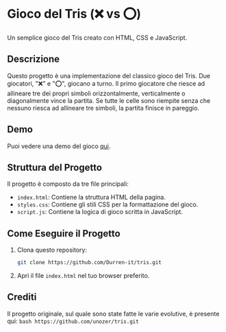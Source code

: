 # Gioco del Tris (❌ vs ⭕️)

Un semplice gioco del Tris creato con HTML, CSS e JavaScript.

## Descrizione

Questo progetto è una implementazione del classico gioco del Tris. Due giocatori, "❌" e "⭕️", giocano a turno. Il primo giocatore che riesce ad allineare tre dei propri simboli orizzontalmente, verticalmente o diagonalmente vince la partita. Se tutte le celle sono riempite senza che nessuno riesca ad allineare tre simboli, la partita finisce in pareggio.

## Demo

Puoi vedere una demo del gioco [qui](https://6811cfe7263ec518f7583606--magical-pony-380371.netlify.app/).

## Struttura del Progetto

Il progetto è composto da tre file principali:
- `index.html`: Contiene la struttura HTML della pagina.
- `styles.css`: Contiene gli stili CSS per la formattazione del gioco.
- `script.js`: Contiene la logica di gioco scritta in JavaScript.

## Come Eseguire il Progetto

1. Clona questo repository:
    ```bash
    git clone https://github.com/Durren-it/tris.git
    ```
2. Apri il file `index.html` nel tuo browser preferito.

## Crediti

Il progetto originale, sul quale sono state fatte le varie evolutive, è presente qui:
    ```bash
    https://github.com/unozer/tris.git
    ```